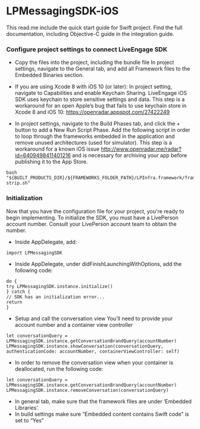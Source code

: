 # LPMessagingSDK-iOS
This read.me include the quick start guide for Swift project. 
Find the full documentation, including Objective-C guide in the integration guide. 


### Configure project settings to connect LiveEngage SDK
* Copy the files into the project, including the bundle file
In project settings, navigate to the General tab, and add all Framework files to the Embedded Binaries section.

* If you are using Xcode 8 with iOS 10 (or later): In project setting, navigate to Capabilities and enable Keychain Sharing. LiveEngage iOS SDK uses keychain to store sensitive settings and data. This step is a workaround for an open Apple’s bug that fails to use keychain store in Xcode 8 and iOS 10: https://openradar.appspot.com/27422249

* In project settings, navigate to the Build Phases tab, and click the + button to add a New Run Script Phase. Add the following script in order to loop through the frameworks embedded in the application and remove unused architectures (used for simulator). This step is a workaround for a known iOS issue http://www.openradar.me/radar?id=6409498411401216 and is necessary for archiving your app before publishing it to the App Store.

```
bash "${BUILT_PRODUCTS_DIR}/${FRAMEWORKS_FOLDER_PATH}/LPInfra.framework/frameworks-strip.sh"

```

### Initialization
Now that you have the configuration file for your project, you're ready to begin implementing. 
To initialize the SDK, you must have a LivePerson account number. Consult your LivePerson account team to obtain the number.

* Inside AppDelegate, add:
```
import LPMessagingSDK
```

* Inside AppDelegate, under didFinishLaunchingWithOptions, add the following code:
```
do {
try LPMessagingSDK.instance.initialize()
} catch {
// SDK has an initialization error...
return
}
```
* Setup and call the conversation view
You’ll need to provide your account number and a container view controller
```
let conversationQuery = LPMessagingSDK.instance.getConversationBrandQuery(accountNumber)
LPMessagingSDK.instance.showConversation(conversationQuery, authenticationCode: accountNumber, containerViewController: self)
```
* In order to remove the conversation view when your container is deallocated, run the following code:
```
let conversationQuery = LPMessagingSDK.instance.getConversationBrandQuery(accountNumber)
LPMessagingSDK.instance.removeConversation(conversationQuery)
```

* In general tab, make sure that the framework files are under ‘Embedded Libraries’.
* In build settings make sure “Embedded content contains Swift code” is set to “Yes”

